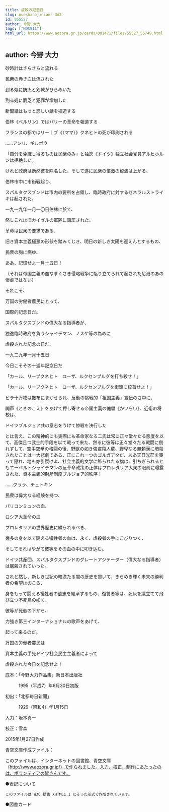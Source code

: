 ```yaml
---
title: 虐殺の記念日
slug: nueshanojinianr-3d3
id: 055527
author: 今野 大力
tags: ["NDC911"]
html_url: https://www.aozora.gr.jp/cards/001471/files/55527_55749.html
---
```


## author: 今野 大力

砂時計はさらさらと流れる

民衆の赤き血は流された

到る処に銃火と剣戟がひらめいた

到る処に窮乏と犯罪が増加した

新聞紙はもっと恐しい話を捏造する

伯林《ベルリン》ではパリーの革命を報道する

フランスの都ではリー｜ブ《（ママ）》クネヒトの死が印刷される

……アンリ、ギルボウ







「自分を免職し得るものは民衆のみ」と独逸《ドイツ》独立社会党員アルヒホルンは拒絶した。

けれど政府は断然彼を除名した、そして遂に民衆の憤激の鯨波は上がる、

伯林市中に市街戦起り、

スパルタクスブンドは市内の要所を占領し、臨時政府に対するゼネラルストライキは起された、

一九一九年一月一〇日伯林に於て、

然しこれは旧カイゼルの軍隊に鎮圧された、



革命は民衆の要求である、

旧き資本主義極悪の形骸を踏みくじき、明日の新しき太陽を迎えんとするもの、

民衆の胸に燃ゆ、

ああ、記憶せよ一月十五日！

（それは帝国主義の血なまぐさき侵略戦争に駆り立てられて起された尼港のあの惨虐ではない）



それこそ、

万国の労働者農民にとって、

国際的記念日だ。

スパルタクスブンドの偉大なる指導者が、

独逸臨時政府を負うシャイデマン、ノスケ等の為めに

虐殺された記念の日だ、

一九二九年一月十五日

今日こそその十週年記念日だ



「カール、リーブクネヒト　ローザ、ルクセンブルグを打ち殺せ！」

「カール、リーブクネヒト　ローザ、ルクセンブルグを街頭に絞首せよ！」



ビラ十万枚は撒布にまかせられ、反動の挑戦的「祖国主義」宣伝のさ中に、

閧声《ときのこえ》をあげて押し寄せる帝国主義の傀儡《かいらい》、近衛の将校は、

ドイツブルジョア共の意志をうけて惨殺を決行した





とは言え、この精神的にも実際にも革命家なる二氏は常に正々堂々たる態度を以て、高傑且つ武士的手段を以て戦って来た、然るに彼等は正々堂々たる戦闘に倒れずして、空手空拳の格闘の後、野獣の如き強盗殺人輩、野卑なる無頼漢に暗殺されたことは一大悲劇である、正にこれ一つのゴルガアタだ、ああ天日光茫を喪って隠れ、地も亦引裂けよ、社会主義的文学に飾られたる旗は、引ちぎられるともエーベルトシャイデマンの反革命政策の正体はプロレタリア大衆の眼前に曝露された、資本主義的財産制度ブルジョア的秩序！

……クララ、チェトキン







民衆は偉大なる経験を持つ、

パリコンミュンの血、

ロシア大革命の血

プロレタリアの世界歴史に綴られるべき、

幾多の身を以て闘える犠牲者の血は、永く、虐殺者の手にこびりつく、

そしてそれはやがて彼等をその血の中に叩き込む。



ドイツ共産団、スパルタクスブンドのグレートアジテーター（偉大なる指導者）は屠殺されていった。

されど然し、新しき世紀の暗澹たる闇の歴史を貫いて、きらめき輝く未来の勝利者の希望はのこる、

身をもって闘える犠牲者の遺志を継承するもの、復讐者等は、死灰を蹴立てて飛び立つ不死鳥の如く、

彼等が死骸の下から、

力強き第三インターナショナルの歌声をあげて、

起って来るのだ。

万国の労働者農民は

資本主義の手先ドイツ社会民主主義者によって

虐殺された今日を記念せよ！













底本：「今野大力作品集」新日本出版社

　　　1995（平成7）年6月30日初版

初出：「北都毎日新聞」

　　　1929（昭和4）年1月15日

入力：坂本真一

校正：雪森

2015年1月27日作成

青空文庫作成ファイル：

このファイルは、インターネットの図書館、青空文庫（http://www.aozora.gr.jp/）で作られました。入力、校正、制作にあたったのは、ボランティアの皆さんです。











●表記について


	このファイルは W3C 勧告 XHTML1.1 にそった形式で作成されています。







●図書カード